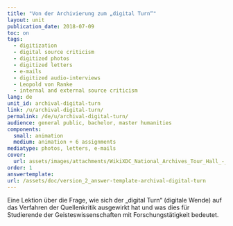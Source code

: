 ```yaml
---
title: "Von der Archivierung zum „digital Turn“"
layout: unit
publication_date: 2018-07-09
toc: on
tags:
  - digitization
  - digital source criticism
  - digitized photos
  - digitized letters
  - e-mails
  - digitized audio-interviews
  - Leopold von Ranke
  - internal and external source criticism
lang: de
unit_id: archival-digital-turn
link: /u/archival-digital-turn/
permalink: /de/u/archival-digital-turn/
audience: general public, bachelor, master humanities
components:
  small: animation
  medium: animation + 6 assignments
mediatype: photos, letters, e-mails
cover:
  url: assets/images/attachments/WikiXDC_National_Archives_Tour_Hall_-_Stierch.jpg
order: 1
answertemplate:
url: /assets/doc/version_2_answer-template-archival-digital-turn
---
```


Eine Lektion über die Frage, wie sich der „digital Turn“ (digitale Wende) auf das Verfahren der Quellenkritik ausgewirkt hat und was dies für Studierende der Geisteswissenschaften mit Forschungstätigkeit bedeutet.

<!-- more -->
